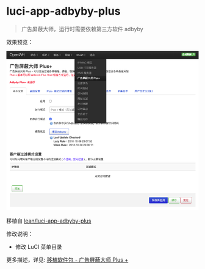# luci-app-adbyby-plus

> 广告屏蔽大师，运行时需要依赖第三方软件 adbyby

效果预览：

![](https://raw.githubusercontent.com/stuarthua/PicGo/master/oh-my-openwrt/Snipaste_2019-09-15_12-55-09.png)

移植自 [lean/luci-app-adbyby-plus](https://github.com/coolsnowwolf/lede/tree/master/package/lean/luci-app-adbyby-plus)

修改说明：

* 修改 LuCI 菜单目录

更多描述，详见: [移植软件包 - 广告屏蔽大师 Plus +](https://stuarthua.github.io/oh-my-openwrt/mybook/packages/use-package-adbyby.html)